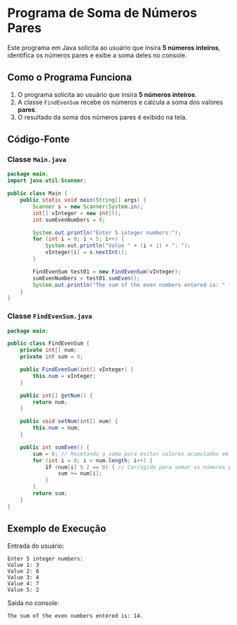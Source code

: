 # Programa de Soma de Números Pares

Este programa em Java solicita ao usuário que insira **5 números inteiros**, identifica os números pares e exibe a soma deles no console.

## Como o Programa Funciona

1. O programa solicita ao usuário que insira **5 números inteiros**.
2. A classe `FindEvenSum` recebe os números e calcula a soma dos valores **pares**.
3. O resultado da soma dos números pares é exibido na tela.

## Código-Fonte

### Classe `Main.java`

```java
package main;
import java.util.Scanner;

public class Main {
    public static void main(String[] args) {
        Scanner s = new Scanner(System.in);
        int[] vInteger = new int[5];
        int sumEvenNumbers = 0;

        System.out.println("Enter 5 integer numbers:");
        for (int i = 0; i < 5; i++) {
            System.out.println("Value " + (i + 1) + ": ");
            vInteger[i] = s.nextInt();
        }

        FindEvenSum test01 = new FindEvenSum(vInteger);
        sumEvenNumbers = test01.sumEven();
        System.out.println("The sum of the even numbers entered is: " + sumEvenNumbers + ".\n");
    }
}
```

### Classe `FindEvenSum.java`

```java
package main;

public class FindEvenSum {
    private int[] num;
    private int sum = 0;

    public FindEvenSum(int[] vInteger) {
        this.num = vInteger;
    }

    public int[] getNum() {
        return num;
    }

    public void setNum(int[] num) {
        this.num = num;
    }

    public int sumEven() {
        sum = 0; // Resetando a soma para evitar valores acumulados em múltiplas execuções
        for (int i = 0; i < num.length; i++) {
            if (num[i] % 2 == 0) { // Corrigido para somar os números pares
                sum += num[i];
            }
        }
        return sum;
    }
}
```

## Exemplo de Execução

Entrada do usuário:

```
Enter 5 integer numbers:
Value 1: 3
Value 2: 8
Value 3: 4
Value 4: 7
Value 5: 2
```

Saída no console:

```
The sum of the even numbers entered is: 14.
```
